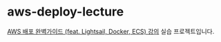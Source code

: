 # aws-deploy-lecture

[AWS 배포 완벽가이드 (feat. Lightsail, Docker, ECS) 강의](https://inf.run/GH6SJ) 실습 프로젝트입니다.
